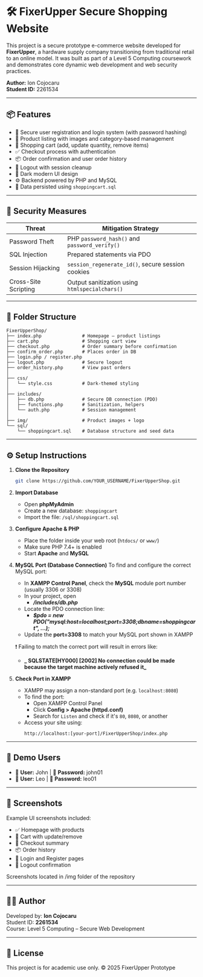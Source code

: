# 🛠 FixerUpper Secure Shopping Website

This project is a secure prototype e-commerce website developed for **FixerUpper**, a hardware supply company transitioning from traditional retail to an online model. It was built as part of a Level 5 Computing coursework and demonstrates core dynamic web development and web security practices.

**Author:** Ion Cojocaru  
**Student ID:** 2261534

---

## 📦 Features

- 🔐 Secure user registration and login system (with password hashing)
- 🛒 Product listing with images and category-based management
- 🧺 Shopping cart (add, update quantity, remove items)
- ✅ Checkout process with authentication
- 📦 Order confirmation and user order history
- 🚪 Logout with session cleanup
- 🎨 Dark modern UI design
- ⚙️ Backend powered by PHP and MySQL
- 💾 Data persisted using `shoppingcart.sql`

---

## 🔐 Security Measures

| Threat               | Mitigation Strategy                                       |
|----------------------|-----------------------------------------------------------|
| Password Theft       | PHP `password_hash()` and `password_verify()`             |
| SQL Injection        | Prepared statements via PDO                               |
| Session Hijacking    | `session_regenerate_id()`, secure session cookies         |
| Cross-Site Scripting | Output sanitization using `htmlspecialchars()`            |

---

## 📁 Folder Structure

```
FixerUpperShop/
├── index.php               # Homepage – product listings
├── cart.php                # Shopping cart view
├── checkout.php            # Order summary before confirmation
├── confirm_order.php       # Places order in DB
├── login.php / register.php
├── logout.php              # Secure logout
├── order_history.php       # View past orders
│
├── css/
│   └── style.css           # Dark-themed styling
│
├── includes/
│   ├── db.php              # Secure DB connection (PDO)
│   ├── functions.php       # Sanitization, helpers
│   └── auth.php            # Session management
│
├── img/                    # Product images + logo
└── sql/
    └── shoppingcart.sql    # Database structure and seed data
```

---

## ⚙️ Setup Instructions

1. **Clone the Repository**
   ```bash
   git clone https://github.com/YOUR_USERNAME/FixerUpperShop.git
   ```

2. **Import Database**
   - Open **phpMyAdmin**
   - Create a new database: `shoppingcart`
   - Import the file: `/sql/shoppingcart.sql`

3. **Configure Apache & PHP**
   - Place the folder inside your web root (`htdocs/` or `www/`)
   - Make sure PHP 7.4+ is enabled
   - Start **Apache** and **MySQL**

4. **MySQL Port (Database Connection)**
    To find and configure the correct MySQL port:
    - In **XAMPP Control Panel**, check the **MySQL** module port number (usually 3306 or 3308)
    - In your project, open
      - **_/includes/db.php_**
    - Locate the PDO connection line:
      - **_$pdo = new PDO("mysql:host=localhost;port=3308;dbname=shoppingcart", ...);_**
    - Update the **port=3308** to match your MySQL port shown in XAMPP
    
    ❗ Failing to match the correct port will result in errors like:
      - **_ SQLSTATE[HY000] [2002] No connection could be made because the target machine actively refused it_**

5. **Check Port in XAMPP**
   - XAMPP may assign a non-standard port (e.g. `localhost:8080`)
   - To find the port:
     - Open XAMPP Control Panel
     - Click **Config > Apache (httpd.conf)**
     - Search for `Listen` and check if it's `80`, `8080`, or another
   - Access your site using:
     ```
     http://localhost:[your-port]/FixerUpperShop/index.php
     ```

---

## 🔐 Demo Users

- 👤 **User:** John | 🔑 **Password:** john01  
- 👤 **User:** Leo  | 🔑 **Password:** leo01

---

## 📸 Screenshots

Example UI screenshots included:

- ✅ Homepage with products  
- 🛒 Cart with update/remove  
- 🧾 Checkout summary  
- 📦 Order history  
- 🔐 Login and Register pages  
- 🚪 Logout confirmation


Screenshots located in /img folder of the repository

---

## 👨‍💻 Author

Developed by: **Ion Cojocaru**  
Student ID: **2261534**  
Course: Level 5 Computing – Secure Web Development

---

## 📃 License

This project is for academic use only. © 2025 FixerUpper Prototype
